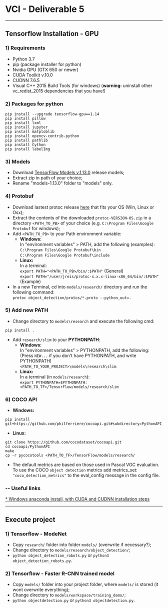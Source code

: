 # VCI - Deliverable 5  
---  
## Tensorflow Installation - GPU
### 1) Requirements
- Python 3.7
- pip (package installer for python)
- Nvidia GPU (GTX 650 or newer)
- CUDA Toolkit v.10.0
- CUDNN 7.6.5
- Visual C++ 2015 Build Tools (for windows)
(**warning:** uninstall other vc_redist_2015 dependencies that you have!)

### 2) Packages for python
```
pip install --upgrade tensorflow-gpu==1.14
pip install pillow
pip install lxml
pip install jupyter
pip install matploblib
pip install opencv-contrib-python
pip install pathlib
pip install Cython
pip install labelImg
```

### 3) Models
- Download [TensorFlow Models v.1.13.0](https://github.com/tensorflow/models/tree/r1.13.0) release models;
- Extract zip in path of your choice;
- Rename "models-1.13.0" folder to "models" only.

### 4) Protobuf
- Download lastest protoc release [here](https://github.com/protocolbuffers/protobuf/releases) that fits your OS (Win, Linux or Osx);
- Extract the contents of the downloaded ```protoc-VERSION-OS.zip``` in a directory ```<PATH_TO_PB>``` of your choice (e.g. ```C:\Program Files\Google Protobuf``` for windows);
- Add ```<PATH_TO_PB>``` to your Path environment variable:
    - **Windows:**  
    In "environment variables" > PATH, add the following (examples):  
    ```C:\Program Files\Google Protobuf\bin ```  
    ```C:\Program Files\Google Protobuf\include ```
    - **Linux:**  
    In a terminal:  
    ``` export PATH="<PATH_TO_PB>/bin/:$PATH" ``` (General)  
    ``` export PATH="/user/jreis/protoc-x.x.x-linux-x86_64/bin/:$PATH" ``` (Example)
- In a new Terminal, cd into ```models/research/``` directory and run the following command:  
``` protoc object_detection/protos/*.proto --python_out=. ```

### 5) Add new PATH
- Change directory to ```models\research``` and execute the following cmd:  
```
pip install .
```
- Add ```research/slim``` to your **PYTHONPATH**:  
    - **Windows:**  
    In "environment variables" > PYTHONPATH, add the following:  
    (Press ```NEW...```  if you don't have PYTHONPATH, and write PYTHONPATH)  
    ```<PATH_TO_YOUR_PROJECT>\models\research\slim ```
    - **Linux:**  
    In a terminal (in ```models/research```):  
    ``` export PYTHONPATH=$PYTHONPATH:<PATH_TO_TF>/TensorFlow/models/research/slim ```

### 6) COCO API
- **Windows:**  
```
pip install git+https://github.com/philferriere/cocoapi.git#subdirectory=PythonAPI
```
- **Linux:**  
```
git clone https://github.com/cocodataset/cocoapi.git
cd cocoapi/PythonAPI
make
cp -r pycocotools <PATH_TO_TF>/TensorFlow/models/research/
```

- The default metrics are based on those used in Pascal VOC evaluation.  
To use the COCO ```object detection``` metrics add metrics_set: ```"coco_detection_metrics"``` to the eval_config message in the config file.

### -- Useful links
[* Windows anaconda install, with CUDA and CUDNN installation steps](https://tensorflow-object-detection-api-tutorial.readthedocs.io/en/latest/install.html#set-env)  

---
## Execute project
### 1) Tensorflow - ModeNet
- Copy  ```research/``` folder into folder ```models/``` (overwrite if necessary?);
- Change directory to ```models/research/object_detection/```;
- ```python object_detection_robots.py``` or ```python3 object_detection_robots.py```.

### 2) Tensorflow - Faster R-CNN trained model
- Copy  ```models/``` folder into your project folder, where ```models/``` is stored (it wont overwrite everything);
- Change directory to ```models/workspace/training_demo/```;
- ```python objectdetection.py``` or ```python3 objectdetection.py```.
